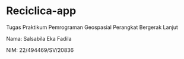 # Reciclica-app
<p>Tugas Praktikum Pemrograman Geospasial Perangkat Bergerak Lanjut</p>
<p>Nama: Salsabila Eka Fadila</p>
<p>NIM: 22/494469/SV/20836</p>
